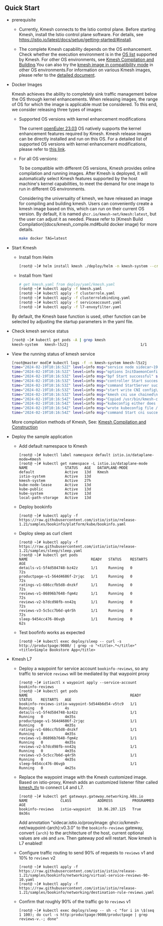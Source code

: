 ## Quick Start

- prerequisite

  - Currently, Kmesh connects to the Istio control plane. Before starting Kmesh, install the Istio control plane software. For details, see https://istio.io/latest/docs/setup/getting-started/#install.

  - The complete Kmesh capability depends on the OS enhancement. Check whether the execution environment is in the [OS list](../docs/kmesh_support.md) supported by Kmesh. For other OS environments, see [Kmesh Compilation and Building](./kmesh_compile.md).You can also try the [kmesh image in compatibility mode](../build/docker/README.md) in other OS environments.For information on various Kmesh images, please refer to the [detailed document](../build/docker/README.md).
  
- Docker Images

  Kmesh achieves the ability to completely sink traffic management below the OS through kernel enhancements. When releasing images, the range of OS for which the image is applicable must be considered. To this end, we consider releasing three types of images:

  - Supported OS versions with kernel enhancement modifications

    The current [openEuler 23.03](https://repo.openeuler.org/openEuler-23.03/) OS natively supports the kernel enhancement features required by Kmesh. Kmesh release images can be directly installed and run on this OS. For a detailed list of supported OS versions with kernel enhancement modifications, please refer to [this link](https://github.com/kmesh-net/kmesh/blob/main/docs/kmesh_support.md).
  
  - For all OS versions:

    To be compatible with different OS versions, Kmesh provides online compilation and running images. After Kmesh is deployed, it will automatically select Kmesh features supported by the host machine's kernel capabilities, to meet the demand for one image to run in different OS environments.
    
    Considering the universality of kmesh, we have released an image for compiling and building kmesh. Users can conveniently create a kmesh image based on this, which can run on their current OS version. By default, it is named `ghcr.io/kmesh-net/kmesh:latest`, but the user can adjust it as needed. Please refer to [Kmesh Build Compilation](docs/kmesh_compile.md#build docker image) for more details.
    
    
    ```bash
    make docker TAG=latest
    ```
  
- Start Kmesh

  - Install from Helm
  
    ```sh
    [root@ ~]# helm install kmesh ./deploy/helm -n kmesh-system --create-namespace
    ```

  - Install from Yaml

    ```sh
    # get kmesh.yaml from deploy/yaml/kmesh.yaml
    [root@ ~]# kubectl apply -f kmesh.yaml
    [root@ ~]# kubectl apply -f clusterrole.yaml
    [root@ ~]# kubectl apply -f clusterrolebinding.yaml
    [root@ ~]# kubectl apply -f serviceaccount.yaml
    [root@ ~]# kubectl apply -f l7-envoyfilter.yaml
    ```
  
  By default, the Kmesh base function is used, other function can be selected by adjusting the startup parameters in the yaml file.
  
- Check kmesh service status

  ```sh
  [root@ ~]# kubectl get pods -A | grep kmesh
  kmesh-system   kmesh-l5z2j                                 1/1     Running   0          117m
  ```

- View the running status of kmesh service

  ```sh
  [root@master mod]# kubectl logs -f -n kmesh-system kmesh-l5z2j
  time="2024-02-19T10:16:52Z" level=info msg="service node sidecar~192.168.11.53~kmesh-system.kmesh-system~kmesh-system.svc.cluster.local connect to discovery address istiod.istio-system.svc:15012" subsys=controller/envoy
  time="2024-02-19T10:16:52Z" level=info msg="options InitDaemonConfig successful" subsys=manager
  time="2024-02-19T10:16:53Z" level=info msg="bpf Start successful" subsys=manager
  time="2024-02-19T10:16:53Z" level=info msg="controller Start successful" subsys=manager
  time="2024-02-19T10:16:53Z" level=info msg="command StartServer successful" subsys=manager
  time="2024-02-19T10:16:53Z" level=info msg="start write CNI config\n" subsys="cni installer"
  time="2024-02-19T10:16:53Z" level=info msg="kmesh cni use chained\n" subsys="cni installer"
  time="2024-02-19T10:16:54Z" level=info msg="Copied /usr/bin/kmesh-cni to /opt/cni/bin." subsys="cni installer"
  time="2024-02-19T10:16:54Z" level=info msg="kubeconfig either does not exist or is out of date, writing a new one" subsys="cni installer"
  time="2024-02-19T10:16:54Z" level=info msg="wrote kubeconfig file /etc/cni/net.d/kmesh-cni-kubeconfig" subsys="cni installer"
  time="2024-02-19T10:16:54Z" level=info msg="command Start cni successful" subsys=manager
  ```
  
  More compilation methods of Kmesh, See: [Kmesh Compilation and Construction](./kmesh_compile.md)

- Deploy the sample application
  - Add default namespace to Kmesh

    ```
    [root@ ~]# kubectl label namespace default istio.io/dataplane-mode=Kmesh
    [root@ ~]# kubectl get namespace -L istio.io/dataplane-mode
    NAME                 STATUS   AGE   DATAPLANE-MODE
    default              Active   13d   Kmesh
    istio-system         Active   13d   
    kmesh-system         Active   27h   
    kube-node-lease      Active   13d   
    kube-public          Active   13d   
    kube-system          Active   13d   
    local-path-storage   Active   13d   
    ```
 
  - Deploy bookinfo

    ```
    [root@ ~]# kubectl apply -f https://raw.githubusercontent.com/istio/istio/release-1.21/samples/bookinfo/platform/kube/bookinfo.yaml
    ```

  - Deploy sleep as curl client

    ```
    [root@ ~]# kubectl apply -f https://raw.githubusercontent.com/istio/istio/release-1.21/samples/sleep/sleep.yaml
    [root@ ~]# kubectl get pods
    NAME                             READY   STATUS    RESTARTS   AGE
    details-v1-5f4d584748-bz42z      1/1     Running   0          72s
    productpage-v1-564d4686f-2rjqc   1/1     Running   0          72s
    ratings-v1-686ccfb5d8-dnzkf      1/1     Running   0          72s
    reviews-v1-86896b7648-fqm4z      1/1     Running   0          72s
    reviews-v2-b7dcd98fb-nn42q       1/1     Running   0          72s
    reviews-v3-5c5cc7b6d-q4r5h       1/1     Running   0          72s
    sleep-9454cc476-86vgb            1/1     Running   0          62s
    ```

  - Test boofinfo works as expected

    ```
    [root@ ~]# kubectl exec deploy/sleep -- curl -s http://productpage:9080/ | grep -o "<title>.*</title>"
    <title>Simple Bookstore App</title>
    ```

- Kmesh L7

  - Deploy a waypoint for service account `bookinfo-reviews`, so any traffic to service `reviews` will be mediated by that waypoint proxy

    ```
    [root@ ~]# istioctl x waypoint apply --service-account bookinfo-reviews
    [root@ ~]# kubectl get pods
    NAME                                               READY   STATUS    RESTARTS   AGE
    bookinfo-reviews-istio-waypoint-5d544b6d54-v5tc9   1/1     Running   0          4s
    details-v1-5f4d584748-bz42z                        1/1     Running   0          4m35s
    productpage-v1-564d4686f-2rjqc                     1/1     Running   0          4m35s
    ratings-v1-686ccfb5d8-dnzkf                        1/1     Running   0          4m35s
    reviews-v1-86896b7648-fqm4z                        1/1     Running   0          4m35s
    reviews-v2-b7dcd98fb-nn42q                         1/1     Running   0          4m35s
    reviews-v3-5c5cc7b6d-q4r5h                         1/1     Running   0          4m35s
    sleep-9454cc476-86vgb                              1/1     Running   0          4m25s
    ```
  
  - Replace the waypoint image with the Kmesh customized image. Based on istio-proxy, Kmesh adds an customized listener filter called [kmesh_tlv](https://github.com/kmesh-net/waypoint/tree/master/source/extensions/filters/listener/kmesh_tlv) to connect L4 and L7.

    ```
    [root@ ~]# kubectl get gateways.gateway.networking.k8s.io
    NAME               CLASS            ADDRESS         PROGRAMMED   AGE
    bookinfo-reviews   istio-waypoint   10.96.207.125   True         8m36s
    ```

    Add annotation "sidecar.istio.io/proxyImage: ghcr.io/kmesh-net/waypoint-{arch}:v0.3.0" to the `bookinfo-reviews` gateway, convert `{arch}` to the architecture of the host, current optional values are `x86` and `arm`. Then gateway pod will restart. Now kmesh is L7 enabled!

  - Configure traffic routing to send 90% of requests to `reviews` v1 and 10% to `reviews` v2

    ```
    [root@ ~]# kubectl apply -f https://raw.githubusercontent.com/istio/istio/release-1.21/samples/bookinfo/networking/virtual-service-reviews-90-10.yaml
    [root@ ~]# kubectl apply -f https://raw.githubusercontent.com/istio/istio/release-1.21/samples/bookinfo/networking/destination-rule-reviews.yaml
    ```

  - Confirm that roughly 90% of the traffic go to `reviews` v1

    ```
    [root@ ~]# kubectl exec deploy/sleep -- sh -c "for i in \$(seq 1 100); do curl -s http:productpage:9080/productpage | grep reviews-v.-; done"
    ```

